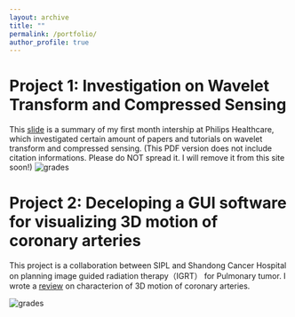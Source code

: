 ```yaml
---
layout: archive
title: ""
permalink: /portfolio/
author_profile: true
---
```

Project 1: Investigation on Wavelet Transform and Compressed Sensing
======
This [slide](http://dukang4655.github.io/files/WT&CS.pdf) is a summary of my first month intership at Philips Healthcare, which investigated certain amount of papers and tutorials on wavelet transform and compressed sensing. (This PDF version does not include citation informations. Please do NOT spread it. I will remove it from this site soon!)
![grades](https://dukang4655.github.io/images/WT&CS.jpg)

Project 2: Deceloping a GUI software for visualizing 3D motion of coronary arteries
======
This project is a collaboration between SIPL and Shandong Cancer Hospital on planning image guided radiation therapy（IGRT） for Pulmonary tumor. I wrote a [review](http://dukang4655.github.io/files/review.pdf) on characterion of 3D motion of coronary arteries. 

![grades](https://dukang4655.github.io/images/GUI.png)
